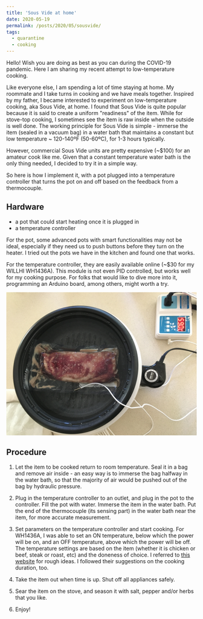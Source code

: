 ```yaml
---
title: 'Sous Vide at home'
date: 2020-05-19
permalink: /posts/2020/05/sousvide/
tags:
  - quarantine
  - cooking
---
```


Hello! Wish you are doing as best as you can during the COVID-19 pandemic. Here I am sharing my recent attempt to low-temperature cooking.

Like everyone else, I am spending a lot of time staying at home. My roommate and I take turns in cooking and we have meals together. Inspired by my father, I became interested to experiment on low-temperature cooking, aka Sous Vide, at home. I found that Sous Vide is quite popular because it is said to create a uniform "readiness" of the item. While for stove-top cooking, I sometimes see the item is raw inside when the outside is well done. The working principle for Sous Vide is simple - immerse the item (sealed in a vacuum bag) in a water bath that maintains a constant but low temperature ~ 120-140ºF (50-60ºC), for 1-3 hours typically.  

However, commercial Sous Vide units are pretty expensive (~$100) for an amateur cook like me. Given that a constant temperature water bath is the only thing needed, I decided to try it in a simple way.

So here is how I implement it, with a pot plugged into a temperature controller that turns the pot on and off based on the feedback from a thermocouple.

Hardware
------

- a pot that could start heating once it is plugged in
- a temperature controller

For the pot, some advanced pots with smart functionalities may not be ideal, especially if they need us to push buttons before they turn on the heater. I tried out the pots we have in the kitchen and found one that works.

For the temperature controller, they are easily available online (~$30 for my WILLHI WH1436A). This module is not even PID controlled, but works well for my cooking purpose. For folks that would like to dive more into it, programming an Arduino board, among others, might worth a try.

![photo1](/images/sous-vide-2.JPG)

Procedure
-----
1. Let the item to be cooked return to room temperature. Seal it in a bag and remove air inside - an easy way is to immerse the bag halfway in the water bath, so that the majority of air would be pushed out of the bag by hydraulic pressure.

2. Plug in the temperature controller to an outlet, and plug in the pot to the controller. Fill the pot with water. Immerse the item in the water bath. Put the end of the thermocouple (its sensing part) in the water bath near the item, for more accurate measurement.

3. Set parameters on the temperature controller and start cooking. For WH1436A, I was able to set an ON temperature, below which the power will be on, and an OFF temperature, above which the power will be off. The temperature settings are based on the item (whether it is chicken or beef, steak or roast, etc) and the doneness of choice. I referred to [this website](https://www.chefsteps.com/activities/sous-vide-time-and-temperature-guide) for rough ideas. I followed their suggestions on the cooking duration, too.

4. Take the item out when time is up. Shut off all appliances safely.

5. Sear the item on the stove, and season it with salt, pepper and/or herbs that you like.

6. Enjoy!



